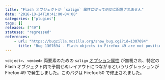```yaml
---
title: "Flash オブジェクトが `salign` 属性に従って適切に配置されません"
date: "2016-10-24T10:41:00-04:00"
categories: ["plugins"]
tags: []
releases: ["49"]
statuses: "regressed"
references:
    - url: "https://bugzilla.mozilla.org/show_bug.cgi?id=1307694"
      title: "Bug 1307694 - Flash objects in Firefox 49 are not positioned according to the salign attribute"
---
```

`<object>`、`<embed>` 両要素のための `salign` [オプション属性](https://helpx.adobe.com/flash/kb/flash-object-embed-tag-attributes.html#main_Optional_attributes) が無視され、特定の Flash オブジェクト内で予期せぬレイアウトにつながるというリグレッションが Firefox 49 で発生しました。このバグは Firefox 50 で修正されました。
